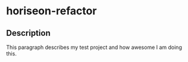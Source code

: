 # horiseon-refactor

## Description

This paragraph describes my test project and how awesome I am doing this.
